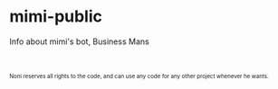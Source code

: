 # mimi-public
Info about mimi's bot, Business Mans

<br> </br>
<sup><sub>Noni reserves all rights to the code, and can use any code for any other project whenever he wants.</sub></sup>
